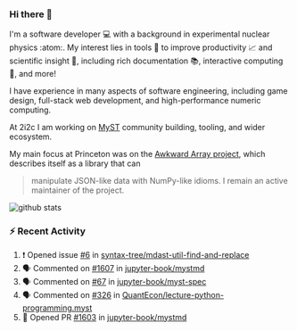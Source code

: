 ### Hi there 👋 

I'm a software developer 💻 with a background in experimental nuclear physics :atom:. My interest lies in tools :wrench: to improve productivity :chart_with_upwards_trend: and scientific insight :telescope:, including rich documentation 📚, interactive computing 🧮, and more! 

I have experience in many aspects of software engineering, including game design, full-stack web development, and high-performance numeric computing. 

At 2i2c I am working on [MyST](https://github.com/jupyter-book/mystmd) community building, tooling, and wider ecosystem. 

My main focus at Princeton was on the [Awkward Array project](awkward-array.org/), which describes itself as a library that can 
> manipulate JSON-like data with NumPy-like idioms. I remain an active maintainer of the project. 

![github stats](https://github-readme-stats.vercel.app/api?username=agoose77&show_icons=true&hide_rank=true&hide_title=true&bg_color=30,e76445,904e95&text_color=efe3ec&icon_color=efe3ec)
<!--
**agoose77/agoose77** is a ✨ _special_ ✨ repository because its `README.md` (this file) appears on your GitHub profile.

Here are some ideas to get you started:

- 🔭 I’m currently working on ...
- 🌱 I’m currently learning ...
- 👯 I’m looking to collaborate on ...
- 🤔 I’m looking for help with ...
- 💬 Ask me about ...
- 📫 How to reach me: ...
- 😄 Pronouns: ...
- ⚡ Fun fact: ...
-->

### :zap: Recent Activity

<!--START_SECTION:activity-->
1. ❗ Opened issue [#6](https://github.com/syntax-tree/mdast-util-find-and-replace/issues/6) in [syntax-tree/mdast-util-find-and-replace](https://github.com/syntax-tree/mdast-util-find-and-replace)
2. 🗣 Commented on [#1607](https://github.com/jupyter-book/mystmd/issues/1607#issuecomment-2443726102) in [jupyter-book/mystmd](https://github.com/jupyter-book/mystmd)
3. 🗣 Commented on [#67](https://github.com/jupyter-book/myst-spec/pull/67#issuecomment-2441988910) in [jupyter-book/myst-spec](https://github.com/jupyter-book/myst-spec)
4. 🗣 Commented on [#326](https://github.com/QuantEcon/lecture-python-programming.myst/pull/326#issuecomment-2441338767) in [QuantEcon/lecture-python-programming.myst](https://github.com/QuantEcon/lecture-python-programming.myst)
5. 💪 Opened PR [#1603](https://github.com/jupyter-book/mystmd/pull/1603) in [jupyter-book/mystmd](https://github.com/jupyter-book/mystmd)
<!--END_SECTION:activity-->
